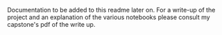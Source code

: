 Documentation to be added to this readme later on.  For a write-up of the project and an explanation of the various notebooks please consult my capstone's pdf of the write up.
